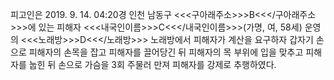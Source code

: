 피고인은 2019. 9. 14. 04:20경 인천 남동구 <<<구아래주소>>>B<<</구아래주소>>>에 있는 피해자 <<<내국인이름>>>C<<</내국인이름>>>(가명, 여, 58세) 운영의 <<<노래방>>>D<<</노래방>>> 노래방에서 피해자가 계산을 요구하자 갑자기 손으로 피해자의 손목을 잡고 피해자를 끌어당긴 뒤 피해자의 목 부위에 입을 맞추고 피해자를 눕힌 뒤 손으로 가슴을 3회 주물러 만져 피해자를 강제로 추행하였다.
